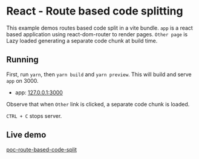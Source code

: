 # React - Route based code splitting

This example demos routes based code split in a vite bundle. `app` is a react based application using react-dom-router to render pages. `Other page` is Lazy loaded generating a separate code chunk at build time.

## Running

First, run `yarn`, then `yarn build` and `yarn preview`. This will build and serve `app` on 3000.

- app: [127.0.0.1:3000](http://127.0.0.1:3000/)

Observe that when `Other` link is clicked, a separate code chunk is loaded.

`CTRL + C` stops server. 


## Live demo

[poc-route-based-code-split](https://susannakosic.github.io/poc-route-based-code-split/)
